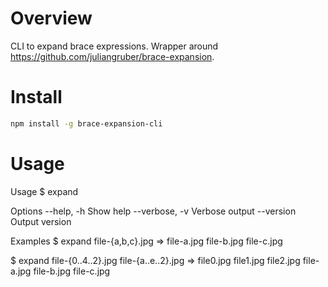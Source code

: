 # Overview

CLI to expand brace expressions. Wrapper around https://github.com/juliangruber/brace-expansion.

# Install

```bash
npm install -g brace-expansion-cli
```

# Usage

Usage
  $ expand <expression>

Options
  --help, -h        Show help
  --verbose, -v     Verbose output
  --version         Output version

Examples
  $ expand file-{a,b,c}.jpg
    => file-a.jpg file-b.jpg file-c.jpg
    
  $ expand file-{0..4..2}.jpg file-{a..e..2}.jpg
    => file0.jpg file1.jpg file2.jpg file-a.jpg file-b.jpg file-c.jpg
